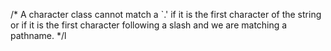/* A character class cannot match a `.' if it is the first
         character of the string or if it is the first character
         following a slash and we are matching a pathname. */l
